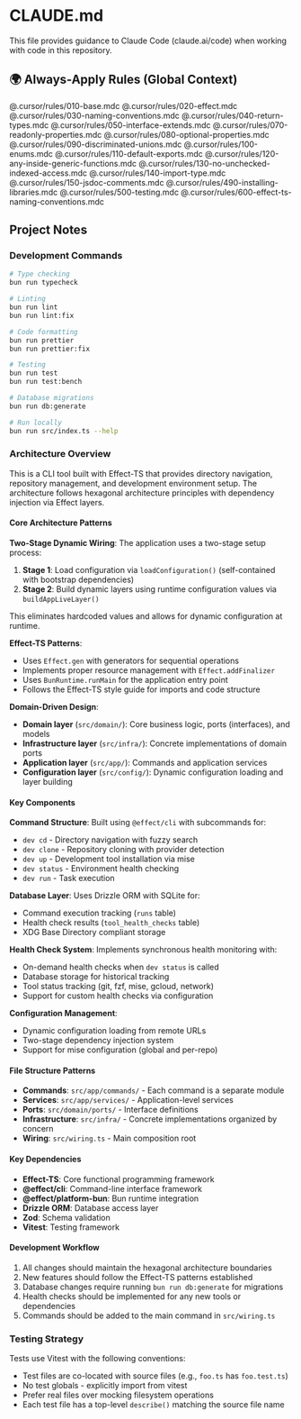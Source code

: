 # CLAUDE.md

This file provides guidance to Claude Code (claude.ai/code) when working with code in this repository.

## 🌍 Always-Apply Rules (Global Context)

@.cursor/rules/010-base.mdc
@.cursor/rules/020-effect.mdc
@.cursor/rules/030-naming-conventions.mdc
@.cursor/rules/040-return-types.mdc
@.cursor/rules/050-interface-extends.mdc
@.cursor/rules/070-readonly-properties.mdc
@.cursor/rules/080-optional-properties.mdc
@.cursor/rules/090-discriminated-unions.mdc
@.cursor/rules/100-enums.mdc
@.cursor/rules/110-default-exports.mdc
@.cursor/rules/120-any-inside-generic-functions.mdc
@.cursor/rules/130-no-unchecked-indexed-access.mdc
@.cursor/rules/140-import-type.mdc
@.cursor/rules/150-jsdoc-comments.mdc
@.cursor/rules/490-installing-libraries.mdc
@.cursor/rules/500-testing.mdc
@.cursor/rules/600-effect-ts-naming-conventions.mdc

## Project Notes

### Development Commands

```bash
# Type checking
bun run typecheck

# Linting
bun run lint
bun run lint:fix

# Code formatting
bun run prettier
bun run prettier:fix

# Testing
bun run test
bun run test:bench

# Database migrations
bun run db:generate

# Run locally
bun run src/index.ts --help
```

### Architecture Overview

This is a CLI tool built with Effect-TS that provides directory navigation, repository management, and development environment setup. The architecture follows hexagonal architecture principles with dependency injection via Effect layers.

#### Core Architecture Patterns

**Two-Stage Dynamic Wiring**: The application uses a two-stage setup process:

1. **Stage 1**: Load configuration via `loadConfiguration()` (self-contained with bootstrap dependencies)
2. **Stage 2**: Build dynamic layers using runtime configuration values via `buildAppLiveLayer()`

This eliminates hardcoded values and allows for dynamic configuration at runtime.

**Effect-TS Patterns**:

- Uses `Effect.gen` with generators for sequential operations
- Implements proper resource management with `Effect.addFinalizer`
- Uses `BunRuntime.runMain` for the application entry point
- Follows the Effect-TS style guide for imports and code structure

**Domain-Driven Design**:

- **Domain layer** (`src/domain/`): Core business logic, ports (interfaces), and models
- **Infrastructure layer** (`src/infra/`): Concrete implementations of domain ports
- **Application layer** (`src/app/`): Commands and application services
- **Configuration layer** (`src/config/`): Dynamic configuration loading and layer building

#### Key Components

**Command Structure**: Built using `@effect/cli` with subcommands for:

- `dev cd` - Directory navigation with fuzzy search
- `dev clone` - Repository cloning with provider detection
- `dev up` - Development tool installation via mise
- `dev status` - Environment health checking
- `dev run` - Task execution

**Database Layer**: Uses Drizzle ORM with SQLite for:

- Command execution tracking (`runs` table)
- Health check results (`tool_health_checks` table)
- XDG Base Directory compliant storage

**Health Check System**: Implements synchronous health monitoring with:

- On-demand health checks when `dev status` is called
- Database storage for historical tracking
- Tool status tracking (git, fzf, mise, gcloud, network)
- Support for custom health checks via configuration

**Configuration Management**:

- Dynamic configuration loading from remote URLs
- Two-stage dependency injection system
- Support for mise configuration (global and per-repo)

#### File Structure Patterns

- **Commands**: `src/app/commands/` - Each command is a separate module
- **Services**: `src/app/services/` - Application-level services
- **Ports**: `src/domain/ports/` - Interface definitions
- **Infrastructure**: `src/infra/` - Concrete implementations organized by concern
- **Wiring**: `src/wiring.ts` - Main composition root

#### Key Dependencies

- **Effect-TS**: Core functional programming framework
- **@effect/cli**: Command-line interface framework
- **@effect/platform-bun**: Bun runtime integration
- **Drizzle ORM**: Database access layer
- **Zod**: Schema validation
- **Vitest**: Testing framework

#### Development Workflow

1. All changes should maintain the hexagonal architecture boundaries
2. New features should follow the Effect-TS patterns established
3. Database changes require running `bun run db:generate` for migrations
4. Health checks should be implemented for any new tools or dependencies
5. Commands should be added to the main command in `src/wiring.ts`

### Testing Strategy

Tests use Vitest with the following conventions:

- Test files are co-located with source files (e.g., `foo.ts` has `foo.test.ts`)
- No test globals - explicitly import from vitest
- Prefer real files over mocking filesystem operations
- Each test file has a top-level `describe()` matching the source file name
